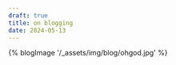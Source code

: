 ```yaml
---
draft: true
title: on blogging
date: 2024-05-13
---
```


{% blogImage '/_assets/img/blog/ohgod.jpg' %}